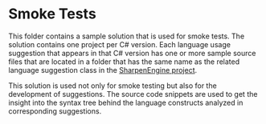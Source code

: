 # Smoke Tests
This folder contains a sample solution that is used for smoke tests. The solution contains one project per C# version. Each language usage suggestion that appears in that C# version has one or more sample source files that are located in a folder that has the same name as the related language suggestion class in the [SharpenEngine project](https://github.com/ironcev/Sharpen/tree/master/src/Sharpen.Engine).

This solution is used not only for smoke testing but also for the development of suggestions. The source code snippets are used to get the insight into the syntax tree behind the language constructs analyzed in corresponding suggestions.